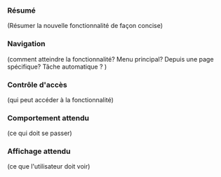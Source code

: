### Résumé

(Résumer la nouvelle fonctionnalité de façon concise)

### Navigation

(comment atteindre la fonctionnalité? Menu principal? Depuis une page spécifique? Tâche automatique ? )

### Contrôle d'accès

(qui peut accéder à la fonctionnalité)

### Comportement attendu

(ce qui doit se passer)

### Affichage attendu

(ce que l'utilisateur doit voir)